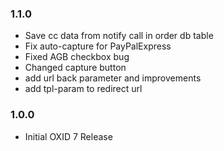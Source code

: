 ### 1.1.0
* Save cc data from notify call in order db table
* Fix auto-capture for PayPalExpress
* Fixed AGB checkbox bug
* Changed capture button
* add url back parameter and improvements
* add tpl-param to redirect url

### 1.0.0
* Initial OXID 7 Release
